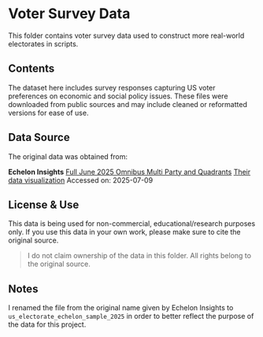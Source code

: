 # Voter Survey Data

This folder contains voter survey data used to construct more real-world electorates in scripts.

## Contents

The dataset here includes survey responses capturing US voter preferences on economic and social policy issues. These files were downloaded from public sources and may include cleaned or reformatted versions for ease of use.

## Data Source

The original data was obtained from:

**Echelon Insights**
[Full June 2025 Omnibus Multi Party and Quadrants](https://echeloninsights.com/in-the-news/june-2025-political-quadrants/)
[Their data visualization](https://public.tableau.com/app/profile/echelon.insights/viz/shared/5WXTJ44FG)
Accessed on: 2025-07-09

## License & Use

This data is being used for non-commercial, educational/research purposes only. If you use this data in your own work, please make sure to cite the original source.

> I do not claim ownership of the data in this folder. All rights belong to the original source.

## Notes

I renamed the file from the original name given by Echelon Insights to `us_electorate_echelon_sample_2025` in order to better reflect the purpose of the data for this project.
